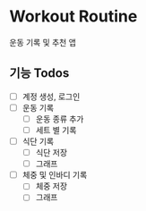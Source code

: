 # Workout Routine

운동 기록 및 추천 앱

## 기능 Todos

- [ ] 계정 생성, 로그인
- [ ] 운동 기록
  - [ ] 운동 종류 추가
  - [ ] 세트 별 기록
- [ ] 식단 기록
  - [ ] 식단 저장
  - [ ] 그래프
- [ ] 체중 및 인바디 기록
  - [ ] 체중 저장
  - [ ] 그래프
